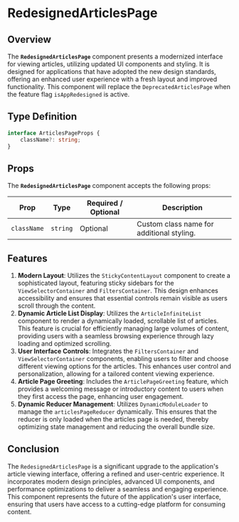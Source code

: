 # RedesignedArticlesPage

## Overview

The **`RedesignedArticlesPage`** component presents a modernized interface for viewing articles, utilizing updated UI components and styling. It is designed for applications that have adopted the new design standards, offering an enhanced user experience with a fresh layout and improved functionality. This component will replace the `DeprecatedArticlesPage` when the feature flag `isAppRedesigned` is active.

## Type Definition

```typescript
interface ArticlesPageProps {
    className?: string;
}
```
## Props
The **`RedesignedArticlesPage`** component accepts the following props:

| Prop        | Type     | Required / Optional | Description                             |
|-------------|----------|---------------------|-----------------------------------------|
| `className` | `string` | Optional            | Custom class name for additional styling. |

## Features

1. **Modern Layout**: Utilizes the `StickyContentLayout` component to create a sophisticated layout, featuring sticky sidebars for the `ViewSelectorContainer` and `FiltersContainer`. This design enhances accessibility and ensures that essential controls remain visible as users scroll through the content.
2. **Dynamic Article List Display**: Utilizes the `ArticleInfiniteList` component to render a dynamically loaded, scrollable list of articles. This feature is crucial for efficiently managing large volumes of content, providing users with a seamless browsing experience through lazy loading and optimized scrolling.
3. **User Interface Controls**: Integrates the `FiltersContainer` and `ViewSelectorContainer` components, enabling users to filter and choose different viewing options for the articles. This enhances user control and personalization, allowing for a tailored content viewing experience.
4. **Article Page Greeting**: Includes the `ArticlePageGreeting` feature, which provides a welcoming message or introductory content to users when they first access the page, enhancing user engagement.
5. **Dynamic Reducer Management**: Utilizes `DynamicModuleLoader` to manage the `articlesPageReducer` dynamically. This ensures that the reducer is only loaded when the articles page  is needed, thereby optimizing state management and reducing the overall bundle size.


## Conclusion

The `RedesignedArticlesPage` is a significant upgrade to the application's article viewing interface, offering a refined and user-centric experience. It incorporates modern design principles, advanced UI components, and performance optimizations to deliver a seamless and engaging experience. This component represents the future of the application's user interface, ensuring that users have access to a cutting-edge platform for consuming content.
